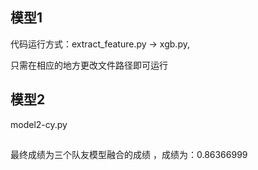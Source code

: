 

## 模型1
代码运行方式：extract_feature.py -> xgb.py,  

只需在相应的地方更改文件路径即可运行

## 模型2
model2-cy.py



## 
最终成绩为三个队友模型融合的成绩 ，成绩为：0.86366999

